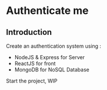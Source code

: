 # Authenticate me

## Introduction

Create an authentication system using :

- NodeJS & Express for Server
- ReactJS for front
- MongoDB for NoSQL Database


Start the project, WIP
